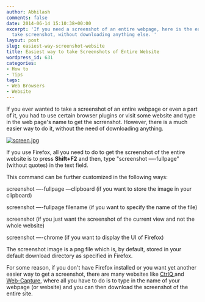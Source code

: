 ```yaml
---
author: Abhilash
comments: false
date: 2014-06-14 15:10:38+00:00
excerpt: 'If you need a screenshot of an entire webpage, here is the easiest way to
  take screenshot, without downloading anything else. '
layout: post
slug: easiest-way-screenshot-website
title: Easiest way to take Screenshots of Entire Website
wordpress_id: 631
categories:
- How to
- Tips
tags:
- Web Browsers
- Website
---
```


If you ever wanted to take a screenshot of an entire webpage or even a part of it, you had to use certain browser plugins or visit some website and type in the web page's name to get the scrrenshot. However, there is a much easier way to do it, without the need of downloading anything.

[![screen.jpg](http://img.techcovered.org/tc/screen.jpg.png)](http://img.techcovered.org/tc/screen.jpg.png)

If you use Firefox, all you need to do to get the screenshot of the entire website is to press **Shift+F2** and then, type "screenshot —-fullpage" (without quotes) in the text field.

This command can be further customized in the following ways:

screenshot —-fullpage —clipboard (if you want to store the image in your clipboard)

screenshot —-fullpage filename (if you want to specify the name of the file)

screenshot (if you just want the screenshot of the current view and not the whole website)

screenshot —-chrome (if you want to display the UI of Firefox)

The screenshot image is a png file which is, by default, stored in your default download directory as specified in Firefox.

For some reason, if you don't have Firefox installed or you want yet another easier way to get a screenshot, there are many websites like [CtrlQ ](http://ctrlq.org/screenshots/)and [Web-Capture](http://web-capture.net/), where all you have to do is to type in the name of your webpage (or website) and you can then download the screenshot of the entire site.
